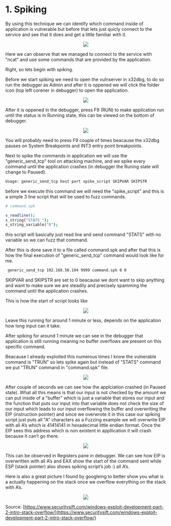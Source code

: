 # 1. Spiking

By using this technique we can identify which command inside of application is vulnerable but before that lets just quicly connect to the service and see that it does and get a little familiar with it.

<p align="center">
  <img src="https://i.postimg.cc/G3X2Tmyg/Untitled-4.png">
</p>

Here we can observe that we managed to connect to the service with "ncat" and use some commands that are provided by the application.

Right, so lets begin with spiking.

Before we start spiking we need to open the vulnserver in x32dbg, to do so run the debugger as Admin and after it is oppened we will click the folder icon (top left corener in debugger) to open the application.

<p align="center">
  <img src="https://i.postimg.cc/MpVq56nS/Untitled-5.png">
</p>

After it is oppened in the debugger, press F9 (RUN) to make application run until the status is in Running state, this can be viewed on the bottom of debugger.

<p align="center">
  <img src="https://i.postimg.cc/44HfyQXy/Untitled-6.png">
</p>

You will probably need to press F9 couple of times beacause the x32dbg pauses on System Breakpoints and INT3 entry point breakpoints.

Next to spike the commands in application we will use the "generic_send_tcp" tool on attacking machine, and we spike every command until the application crashes (in debugger the Runing state will change to Paused).

```bash
Usage: generic_send_tcp host port spike_script SKIPVAR SKIPSTR
```

before we execute this command we will need the "spike_script" and this is a simple 3 line script that will be used to fuzz commands.

```bash
# command.spk

s_readline();
s_string("STATS ");
s_string_variable("0");
```

this script will basically just read line and send command "STATS" with no variable so we can fuzz that command.

After this is done save it to a file called command.spk and after that this is how the final execution of "generic_send_tcp" command would look like for me.

```bash
 generic_send_tcp 192.168.56.104 9999 command.spk 0 0
```

SKIPVAR and SKIPSTR are set to 0 beacause we dont want to skip anything and want to make sure we are steadily and precisely spamming the command until the application crashes.

This is how the start of script looks like

<p align="center">
  <img src="https://i.postimg.cc/HW6wWHsd/Untitled-7.png">
</p>

Leave this running for around 1 minute or less, depends on the application how long input can it take.

After spiking for around 1 minute we can see in the debugger that application is still running meaning no buffer overflows are present on this specific command.

Beacause I already exploited this numerous times I know the vulnerable command is "TRUN" so lets spike again but instead of "STATS" command we put "TRUN" command in "command.spk" file.

<p align="center">
  <img src="https://i.postimg.cc/hPxVLm1P/Untitled-8.png">
</p>

After couple of seconds we can see how the applciation crashed (in Paused state). What all this means is that our input is not checked by the amount we can put inside of a "buffer" which is just a variable that stores our input and the function that puts our input into that variable does not check the size of our input which leads to our input overflowing the buffer and overwriting the EIP (instruction pointer) and since we overwrote it in this case our spiking script just puts all "A" characters as a Fuzzing example we will overwrite EIP with all A’s which is 41414141 in hexadecimal little endian format. Once the EIP sees this address which is non existent in appllication it will crash because it can’t go there.

<p align="center">
  <img src="https://i.postimg.cc/cL0tfbJX/Untitled-9.png">
</p>

This can be observed in Registers pane in debugger. We can see how EIP is overwritten with all A’s and EAX show the start of the command sent while ESP (stack pointer) also shows spiking script’s job :) all A’s.

Here is also a great picture I found by googleing to better show you what is a actually happening on the stack once we overflow everything on the stack with A’s.

<p align="center">
  <img src="https://i.postimg.cc/HkvWjZ8J/Untitled-10.png">
</p>

Source: [https://www.securitysift.com/windows-exploit-development-part-2-intro-stack-overflow/](https://www.securitysift.com/windows-exploit-development-part-2-intro-stack-overflow/)
